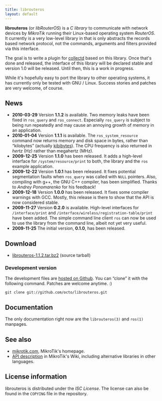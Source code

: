 ```yaml
---
title: librouteros
layout: default
---
```

**librouteros** (or *libRouterOS*) is a *C&nbsp;library* to communicate with network devices by *MikroTik* running their
Linux-based operating system *RouterOS*. It currently is a very low-level library in that is only abstracts the records
based network protocol, not the commands, arguments and filters provided via this interface.

The goal is to write a plugin for [collectd](https://collectd.org/) based on this library. Once that's done and
released, the interface of this library will be declared stable and version&nbsp;1.0 will be released. Until then, this
is a work in progress.

While it's hopefully easy to port the library to other operating systems, it has currently only be tested with
GNU&nbsp;/ Linux. Success stories and patches are very welcome, of course.

## News

*   **2010-03-29** Version **1.1.2** is available. Two memory leaks have been fixed in `ros_query` and `ros_connect`.
    Especially `ros_query` is subject to being run repeatedly and may cause an annoying growth of memory in an
    application.
*   **2010-01-04** Version **1.1.1** is available. The `ros_system_resource` command now returns memory and disk space
    in bytes, rather than “kilobytes” (actually [kibibytes](http://en.wikipedia.org/wiki/Binary_prefix)). The CPU
    frequency is also returned in *hertz*&nbsp;(Hz) rather than megahertz&nbsp;(MHz).
*   **2009-12-25** Version **1.1.0** has been released. It adds a high-level interface for `/system/resource/print` to
    both, the library and the `ros` example application.
*   **2009-12-22** Version **1.0.1** has been released. It fixes potential segmentation faults when `ros_query` was
    called with `NULL` pointers. Also, compiling with g++, the GNU C++ compiler, has been simplified. Thanks to *Andrey
    Ponomarenko* for his feedback!
*   **2009-12-18** Version **1.0.0** has been released. It fixes some compiler warnings with GCC. Mostly, this release
    is there to show that the API is now considered stable.
*   **2009-11-27** Version **0.2.0** is available. High-level interfaces for `/interface/print` and
    `/interface/wireless/registration-table/print` have been added. The simple command line client `ros` can now be used
    to use the library from the command line, albeit not yet very useful.
*   **2009-11-25** The initial version, **0.1.0**, has been released.

## Download

*   [librouteros-1.1.2.tar.bz2](https://github.com/octo/librouteros/releases/download/librouteros-1.1.2/librouteros-1.1.2.tar.bz2)
    (source tarball)

### Development version

The development files are [hosted on
Github](https://github.com/octo/librouteros/). You can “clone” it with the following
command. Patches are welcome anytime.&nbsp;:)

    git clone git://github.com/octo/librouteros.git

## Documentation

The only documentation right now are the `librouteros(3)` and `ros(1)` manpages.

## See also

*   [mikrotik.com](http://www.mikrotik.com/), MikroTik's homepage.
*   [API description](http://wiki.mikrotik.com/wiki/API) in MikroTik's Wiki, including alternative libraries in other
    languages.

## License information

librouteros is distributed under the *ISC License*. The license can also be found in the `COPYING` file in the
repository.
